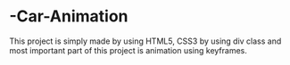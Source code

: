 # -Car-Animation
This project is simply made by using HTML5, CSS3 by using div class and most important part of this project is animation using keyframes.
